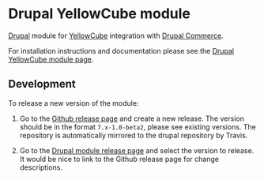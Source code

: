 Drupal YellowCube module
========================

[Drupal][] module for [YellowCube][] integration with
[Drupal Commerce][].

For installation instructions and documentation please see the [Drupal YellowCube module page]().


## Development

To release a new version of the module:

1. Go to the [Github release page]() and create a new release.
The version should be in the format `7.x-1.0-beta2`, please see existing versions.
The repository is automatically mirrored to the drupal repository by Travis.

2. Go to the [Drupal module release page]() and select the version to release.
It would be nice to link to the Github release page for change descriptions.

[Drupal]: https://www.drupal.org/
[Drupal Commerce]: https://drupalcommerce.org/
[Drupal YellowCube module page]: (https://www.drupal.org/project/yellowcube)
[Drupal module release page]: https://www.drupal.org/node/add/project-release/2486667
[Github release page]: https://github.com/swisspost-yellowcube/drupal-yellowcube/releases
[YellowCube]: http://yellowcube.ch/

